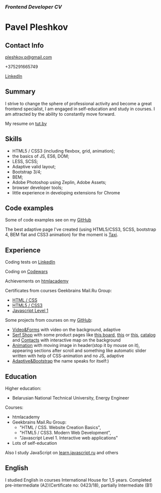 ### *Frontend Developer CV*

# **Pavel Pleshkov**

## Contact Info
pleshkov.p@gmail.com

+375291665749

[LinkedIn](https://www.linkedin.com/in/pavel-pleshkov/)

## Summary
I strive to change the sphere of professional activity and become a great frontend specialist, I am engaged in self-education and study in courses. I am attracted by the ability to constantly move forward.

My resume on [tut.by](https://jobs.tut.by/resume/6ed3d9d1ff043e7b2e0039ed1f6f6b4f627656)

## Skills
- HTML5 / CSS3 (including flexbox, grid, animation);
- the basics of JS, ES6, DOM;
- LESS, SCSS;
- Adaptive valid layout;
- Bootstrap 3/4;
- BEM;
- Adobe Photoshop using Zeplin, Adobe Assets;
- browser developer tools;
- little experience in developing extensions for Chrome

## Code examples
Some of code examples see on my [GitHub](https://github.com/PavelPleshkov)

The best adaptive page I've created (using HTML5/CSS3, SCSS, bootstrap 4, BEM flat and CSS3 animation) for the moment is [Taxi](https://pavelpleshkov.github.io/taxi/).

## Experience
Coding tests on [LinkedIn](https://www.linkedin.com/in/pavel-pleshkov/)

Coding on [Codewars](https://www.codewars.com/users/PavelPleshkov)

Achievements on [htmlacademy](https://htmlacademy.ru/profile/id334695/achievements)

Certificates from courses Geekbrains Mail.Ru Group:
- [HTML / CSS](https://geekbrains.ru/certificates/461144.en)
- [HTML5 / CSS3](https://geekbrains.ru/certificates/483944.en)
- [Javascript Level 1](https://geekbrains.ru/certificates/599427.en)

Some projects from courses on my [GitHub](https://github.com/PavelPleshkov):
- [Video&Forms](https://pavelpleshkov.github.io/productpage/) with video on the background, adaptive
- [Serf Shop](https://pavelpleshkov.github.io/serfhouse/index.html) with some product pages like [this board](https://pavelpleshkov.github.io/serfhouse/productpage.html), [this](https://pavelpleshkov.github.io/serfhouse/productpage-2.html) or [this](https://pavelpleshkov.github.io/serfhouse/productpage-3.html), [catalog](https://pavelpleshkov.github.io/serfhouse/catalog.html) and [Contacts](https://pavelpleshkov.github.io/serfhouse/contact.html) with interactive map on the background
- [Animation](https://pavelpleshkov.github.io/animation/) with moving image in header(stop it by mouse on it), appearing sections after scroll and something like automatic slider written with help of CSS-animation and no JS, adaptive
- [Adaptive&Bootstrap](https://pavelpleshkov.github.io/projectpage/) the name speaks for itself:)

## Education
Higher education:
- Belarusian National Technical University, Energy Engineer

Courses:
- htmlacademy
- Geekbrains Mail.Ru Group: 
    - "HTML / CSS. Website Creation Basics", 
    - "HTML5 / CSS3. Modern Web Development", 
    - "Javascript Level 1. Interactive web applications"
- Lots of self-education

Also I study JavaScript on [learn.javascript.ru](https://learn.javascript.ru/) and others

## English
I studied English in courses International House for 1,5 years. Completed pre-intermediate (A2)(Certificate no: 0423/18), partially Intermediate (B1)